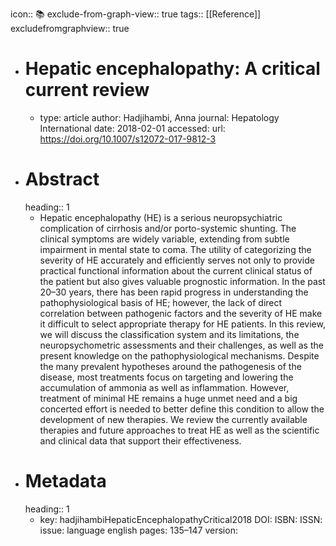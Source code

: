 icon:: 📚
exclude-from-graph-view:: true
tags:: [[Reference]]
excludefromgraphview:: true

- # Hepatic encephalopathy: A critical current review
	- type: article
	  author: Hadjihambi, Anna
	  journal: Hepatology International
	  date: 2018-02-01
	  accessed: 
	  url: https://doi.org/10.1007/s12072-017-9812-3
- # Abstract
  heading:: 1
	- Hepatic encephalopathy (HE) is a serious neuropsychiatric complication of cirrhosis and/or porto-systemic shunting. The clinical symptoms are widely variable, extending from subtle impairment in mental state to coma. The utility of categorizing the severity of HE accurately and efficiently serves not only to provide practical functional information about the current clinical status of the patient but also gives valuable prognostic information. In the past 20–30 years, there has been rapid progress in understanding the pathophysiological basis of HE; however, the lack of direct correlation between pathogenic factors and the severity of HE make it difficult to select appropriate therapy for HE patients. In this review, we will discuss the classification system and its limitations, the neuropsychometric assessments and their challenges, as well as the present knowledge on the pathophysiological mechanisms. Despite the many prevalent hypotheses around the pathogenesis of the disease, most treatments focus on targeting and lowering the accumulation of ammonia as well as inflammation. However, treatment of minimal HE remains a huge unmet need and a big concerted effort is needed to better define this condition to allow the development of new therapies. We review the currently available therapies and future approaches to treat HE as well as the scientific and clinical data that support their effectiveness.
- # Metadata
  heading:: 1
	- key: hadjihambiHepaticEncephalopathyCritical2018
	  DOI: 
	  ISBN: 
	  ISSN: 
	  issue: 
	  language english
	  pages: 135–147
	  version: